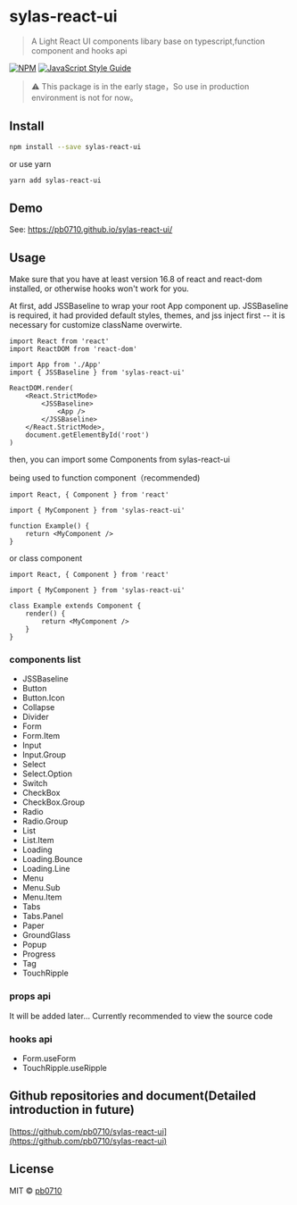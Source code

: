 # sylas-react-ui

> A Light React UI components libary base on typescript,function component and hooks api

[![NPM](https://img.shields.io/npm/v/sylas-react-ui.svg)](https://www.npmjs.com/package/sylas-react-ui) [![JavaScript Style Guide](https://img.shields.io/badge/code_style-standard-brightgreen.svg)](https://standardjs.com)

> ⚠️ This package is in the early stage，So use in production environment is not for now。

## Install

```bash
npm install --save sylas-react-ui
```

or use yarn

```bash
yarn add sylas-react-ui
```

## Demo

See: https://pb0710.github.io/sylas-react-ui/

## Usage

Make sure that you have at least version 16.8 of react and react-dom installed, or otherwise hooks won't work for you.

At first, add JSSBaseline to wrap your root App component up.
JSSBaseline is required, it had provided default styles, themes, and jss inject first -- it is necessary for customize className overwirte.

```tsx
import React from 'react'
import ReactDOM from 'react-dom'

import App from './App'
import { JSSBaseline } from 'sylas-react-ui'

ReactDOM.render(
	<React.StrictMode>
		<JSSBaseline>
			<App />
		</JSSBaseline>
	</React.StrictMode>,
	document.getElementById('root')
)
```

then, you can import some Components from sylas-react-ui

being used to function component（recommended)

```tsx
import React, { Component } from 'react'

import { MyComponent } from 'sylas-react-ui'

function Example() {
	return <MyComponent />
}
```

or class component

```tsx
import React, { Component } from 'react'

import { MyComponent } from 'sylas-react-ui'

class Example extends Component {
	render() {
		return <MyComponent />
	}
}
```

### components list

- JSSBaseline
- Button
- Button.Icon
- Collapse
- Divider
- Form
- Form.Item
- Input
- Input.Group
- Select
- Select.Option
- Switch
- CheckBox
- CheckBox.Group
- Radio
- Radio.Group
- List
- List.Item
- Loading
- Loading.Bounce
- Loading.Line
- Menu
- Menu.Sub
- Menu.Item
- Tabs
- Tabs.Panel
- Paper
- GroundGlass
- Popup
- Progress
- Tag
- TouchRipple

### props api

It will be added later...
Currently recommended to view the source code

### hooks api

- Form.useForm
- TouchRipple.useRipple

## Github repositories and document(Detailed introduction in future)

[https://github.com/pb0710/sylas-react-ui](https://github.com/pb0710/sylas-react-ui)

## License

MIT © [pb0710](https://github.com/pb0710)
